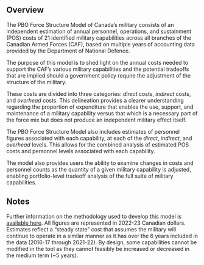 ## Overview

The PBO Force Structure Model of Canada’s military consists of an independent estimation of annual personnel, operations, and sustainment (POS) costs of 21 identified military capabilities across all branches of the Canadian Armed Forces (CAF), based on multiple years of accounting data provided by the Department of National Defence.

The purpose of this model is to shed light on the annual costs needed to support the CAF’s various military capabilities and the potential tradeoffs that are implied should a government policy require the adjustment of the structure of the military.

These costs are divided into three categories: _direct_ costs, _indirect_ costs, and _overhead_ costs. This delineation provides a clearer understanding regarding the proportion of expenditure that enables the use, support, and maintenance of a military capability versus that which is a necessary part of the force mix but does not produce an independent military effect itself.

The PBO Force Structure Model also includes estimates of personnel figures associated with each capability, at each of the _direct_, _indirect_, and _overhead_ levels. This allows for the combined analysis of estimated POS costs and personnel levels associated with each capability.

The model also provides users the ability to examine changes in costs and personnel counts as the quantity of a given military capability is adjusted, enabling portfolio-level tradeoff analysis of the full suite of military capabilities.

## Notes

Further information on the methodology used to develop this model is [available here](https://www.pbo-dpb.ca/en/publications/RP-2324-010-S--force-structure-model-canada-military-costs-personnel--un-modele-structure-forces-armee-canadienne-couts-personnel). All figures are represented in 2022-23 Canadian dollars. Estimates reflect a “steady state” cost that assumes the military will continue to operate in a similar manner as it has over the 6 years included in the data (2016-17 through 2021-22). By design, some capabilities cannot be modified in the tool as they cannot feasibly be increased or decreased in the medium term (~5 years).